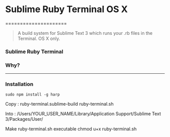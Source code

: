 # Sublime Ruby Terminal OS X
=====================

> A build system for Sublime Text 3 which runs your .rb files in the Terminal. OS X only.

### Sublime Ruby Terminal

### Why?

---

### Installation

    sudo npm install -g harp


Copy :
ruby-terminal.sublime-build
ruby-terminal.sh

Into :
/Users/YOUR_USER_NAME/Library/Application Support/Sublime Text 3/Packages/User/

Make ruby-terminal.sh executable
	chmod u+x ruby-terminal.sh

